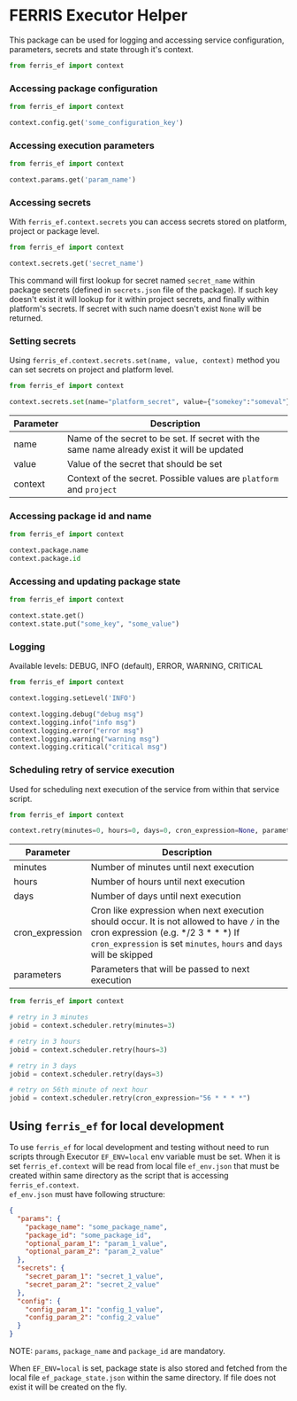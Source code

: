# FERRIS Executor Helper

 This package can be used for logging and accessing service configuration, parameters, secrets and state through it's context.
 
```python
from ferris_ef import context
```

### Accessing package configuration

```python
from ferris_ef import context

context.config.get('some_configuration_key')
```

### Accessing execution parameters

```python
from ferris_ef import context

context.params.get('param_name')
```

### Accessing secrets

With `ferris_ef.context.secrets` you can access secrets stored on platform, project or package level.    

```python
from ferris_ef import context

context.secrets.get('secret_name')
```

This command will first lookup for secret named `secret_name` within package secrets (defined in `secrets.json` file of the package). If such key doesn't exist it will lookup for it within project secrets, and finally within platform's secrets. If secret with such name doesn't exist `None` will be returned.

### Setting secrets

Using `ferris_ef.context.secrets.set(name, value, context)` method you can set secrets on project and platform level.   

```python
from ferris_ef import context

context.secrets.set(name="platform_secret", value={"somekey":"someval"}, context="platform")
```

| Parameter | Description                                                                                 |
|-----------|---------------------------------------------------------------------------------------------|
| name | Name of the secret to be set. If secret with the same name already exist it will be updated |
| value | Value of the secret that should be set |
| context | Context of the secret. Possible values are `platform` and `project` |


### Accessing package id and name

```python
from ferris_ef import context

context.package.name
context.package.id
```

### Accessing and updating package state

```python
from ferris_ef import context

context.state.get()
context.state.put("some_key", "some_value")
```

### Logging

Available levels: DEBUG, INFO (default), ERROR, WARNING, CRITICAL

```python
from ferris_ef import context

context.logging.setLevel('INFO')

context.logging.debug("debug msg")
context.logging.info("info msg")
context.logging.error("error msg")
context.logging.warning("warning msg")
context.logging.critical("critical msg")
```

### Scheduling retry of service execution

Used for scheduling next execution of the service from within that service script.

```python
from ferris_ef import context

context.retry(minutes=0, hours=0, days=0, cron_expression=None, parameters={}):
```

| Parameter       | Description                                                                                                                                                                                                        |
|-----------------|--------------------------------------------------------------------------------------------------------------------------------------------------------------------------------------------------------------------|
| minutes         | Number of minutes until next execution                                                                                                                                                                   |
| hours           | Number of hours until next execution                                                                                                                                                                     |
| days            | Number of days until next execution                                                                                                                                                                      |
| cron_expression | Cron like expression when next execution should occur. It is not allowed to have `/` in the cron expression (e.g. */2 3 * * *) If `cron_expression` is set `minutes`, `hours` and `days` will be skipped |
| parameters      | Parameters that will be passed to next execution                                                                                                                                                                   |


```python
from ferris_ef import context

# retry in 3 minutes
jobid = context.scheduler.retry(minutes=3)

# retry in 3 hours
jobid = context.scheduler.retry(hours=3)

# retry in 3 days
jobid = context.scheduler.retry(days=3)

# retry on 56th minute of next hour
jobid = context.scheduler.retry(cron_expression="56 * * * *")
```


## Using `ferris_ef` for local development

To use `ferris_ef` for local development and testing without need to run scripts through Executor `EF_ENV=local` env variable must be set. When it is set `ferris_ef.context` will be read from local file `ef_env.json` that must be created within same directory as the script that is accessing `ferris_ef.context`.  
`ef_env.json` must have following structure:

```json
{
  "params": {
    "package_name": "some_package_name",
    "package_id": "some_package_id",
    "optional_param_1": "param_1_value",
    "optional_param_2": "param_2_value"
  },
  "secrets": {
    "secret_param_1": "secret_1_value",
    "secret_param_2": "secret_2_value"
  },
  "config": {
    "config_param_1": "config_1_value",
    "config_param_2": "config_2_value"
  }
}
```

NOTE: `params`, `package_name` and `package_id` are mandatory.

When `EF_ENV=local` is set, package state is also stored and fetched from the local file `ef_package_state.json` within the same directory. If file does not exist it will be created on the fly. 
